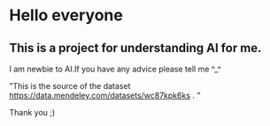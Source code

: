 # Hello everyone
## This is a project for understanding AI for me.

I am newbie to AI.If you have any advice please tell me ^_^

"This is the source of the dataset https://data.mendeley.com/datasets/wc87kpk6ks . "

Thank you ;)

